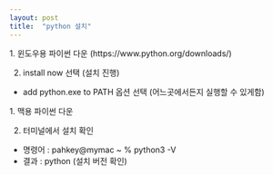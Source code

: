```yaml
---
layout: post
title:  "python 설치"
---
```


<windows>
1. 윈도우용 파이썬 다운 (https://www.python.org/downloads/)

2. install now 선택 (설치 진행)
- add python.exe to PATH 옵션 선택 (어느곳에서든지 실행할 수 있게함)

<mac>
1. 맥용 파이썬 다운

2. 터미널에서 설치 확인
- 명령어 : pahkey@mymac ~ % python3 -V
- 결과 : python (설치 버전 확인)
